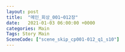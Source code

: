 ```yaml
---
layout: post
title:  "메인_회상_001~012장"
date:   2021-01-03 06:00:00 +0000
categories: Main
Tags: Story Main
SceneCode: ["scene_skip_cp001-012_q1_s10"]
---
```


